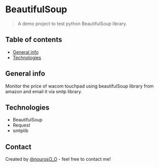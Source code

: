 # BeautifulSoup 
> A demo project to test python BeautifulSoup library. 

## Table of contents
* [General info](#general-info)
* [Technologies](#technologies)

## General info
Monitor the price of wacom touchpad using beautifulSoup library from amazon and email it via smtp library. 

## Technologies
* BeautifulSoup
* Request
* smtplib

## Contact
Created by [@nourosO_O](https://twitter.com/nourosO_O) - feel free to contact me!
